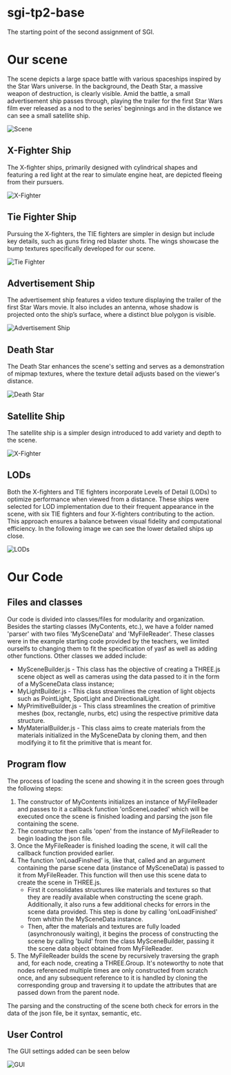 # sgi-tp2-base
The starting point of the second assignment of SGI.

# Our scene

The scene depicts a large space battle with various spaceships inspired by the Star Wars universe. In the background, the Death Star, a massive weapon of destruction, is clearly visible. Amid the battle, a small advertisement ship passes through, playing the trailer for the first Star Wars film ever released as a nod to the series' beginnings and in the distance we can see a small satellite ship.

![Scene](screenshots/scene.png)

## X-Fighter Ship

The X-fighter ships, primarily designed with cylindrical shapes and featuring a red light at the rear to simulate engine heat, are depicted fleeing from their pursuers.

![X-Fighter](screenshots/xfighter.png)

## Tie Fighter Ship

Pursuing the X-fighters, the TIE fighters are simpler in design but include key details, such as guns firing red blaster shots. The wings showcase the bump textures specifically developed for our scene.

![Tie Fighter](screenshots/tiefighter.png)

## Advertisement Ship

The advertisement ship features a video texture displaying the trailer of the first Star Wars movie. It also includes an antenna, whose shadow is projected onto the ship’s surface, where a distinct blue polygon is visible.

![Advertisement Ship](screenshots/advertisement.png)

## Death Star

The Death Star enhances the scene's setting and serves as a demonstration of mipmap textures, where the texture detail adjusts based on the viewer's distance.

![Death Star](screenshots/deathstar.png)

## Satellite Ship

The satellite ship is a simpler design introduced to add variety and depth to the scene.

![X-Fighter](screenshots/satellite.png)

## LODs

Both the X-fighters and TIE fighters incorporate Levels of Detail (LODs) to optimize performance when viewed from a distance. These ships were selected for LOD implementation due to their frequent appearance in the scene, with six TIE fighters and four X-fighters contributing to the action. This approach ensures a balance between visual fidelity and computational efficiency. In the following image we can see the lower detailed ships up close. 

![LODs](screenshots/lod.png)

# Our Code

## Files and classes

Our code is divided into classes/files for modularity and organization. Besides the starting classes (MyContents, etc.), we have a folder named 'parser' with two files 'MySceneData' and 'MyFileReader'. These classes were in the example starting code provided by the teachers, we limited ourselfs to changing them to fit the specification of yasf as well as adding other functions. Other classes we added include:

- MySceneBuilder.js - This class has the objective of creating a THREE.js scene object as well as cameras using the data passed to it in the form of a MySceneData class instance;
- MyLightBuilder.js - This class streamlines the creation of light objects such as PointLight, SpotLight and DirectionalLight.
- MyPrimitiveBuilder.js - This class streamlines the creation of primitive meshes (box, rectangle, nurbs, etc) using the respective primitive data structure.
- MyMaterialBuilder.js - This class aims to create materials from the materials initialized in the MySceneData by cloning them, and then modifying it to fit the primitive that is meant for.

## Program flow

The process of loading the scene and showing it in the screen goes through the following steps:

1. The constructor of MyContents initializes an instance of MyFileReader and passes to it a callback function 'onSceneLoaded' which will be executed once the scene is finished loading and parsing the json file containing the scene.
2. The constructor then calls 'open' from the instance of MyFileReader to begin loading the json file.
3. Once the MyFileReader is finished loading the scene, it will call the callback function provided earlier.
4. The function 'onLoadFinshed' is, like that, called and an argument containing the parse scene data (instance of MySceneData) is passed to it from MyFileReader. This function will then use this scene data to create the scene in THREE.js. 
    - First it consolidates structures like materials and textures so that they are readily available when constructing the scene graph. Additionally, it also runs a few additional checks for errors in the scene data provided. This step is done by calling 'onLoadFinished' from whithin the MySceneData instance.
    - Then, after the materials and textures are fully loaded (asynchronously waiting), it begins the process of constructing the scene by calling 'build' from the class MySceneBuilder, passing it the scene data object obtained from MyFileReader.
5. The MyFileReader builds the scene by recursively traversing the graph and, for each node, creating a THREE.Group. It's noteworthy to note that nodes referenced multiple times are only constructed from scratch once, and any subsequent reference to it is handled by cloning the corresponding group and traversing it to update the attributes that are passed down from the parent node.

The parsing and the constructing of the scene both check for errors in the data of the json file, be it syntax, semantic, etc.

## User Control

The GUI settings added can be seen below

![GUI](screenshots/gui.png)